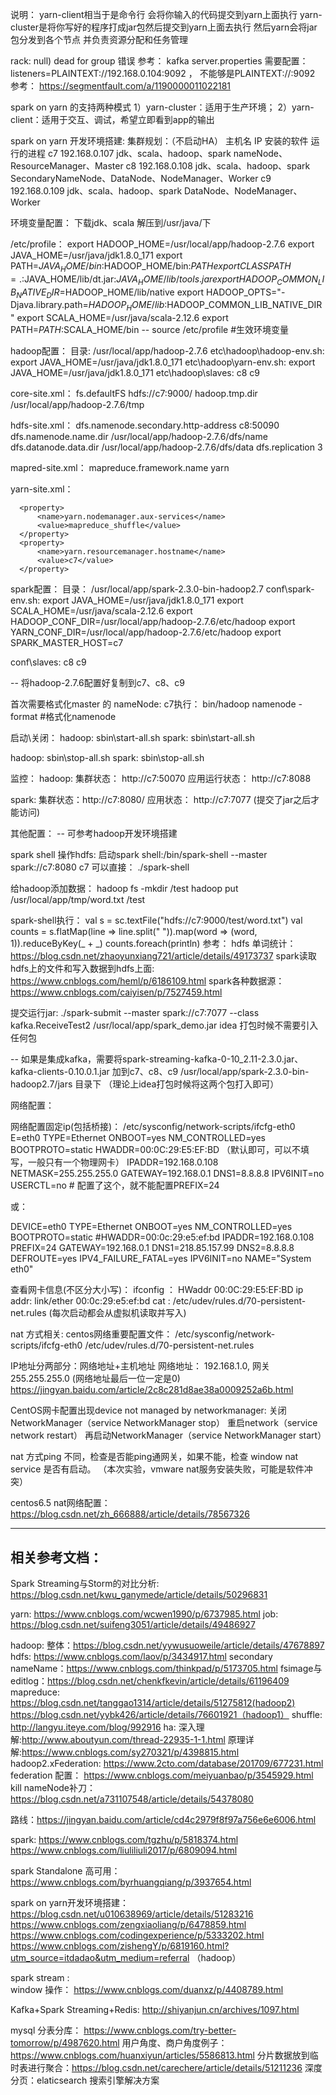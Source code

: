 说明：
yarn-client相当于是命令行 会将你输入的代码提交到yarn上面执行 yarn-cluster是将你写好的程序打成jar包然后提交到yarn上面去执行 然后yarn会将jar包分发到各个节点 并负责资源分配和任务管理

rack: null) dead for group 错误 参考：
kafka server.properties 需要配置： listeners=PLAINTEXT://192.168.0.104:9092 ， 不能够是PLAINTEXT://:9092
参考： https://segmentfault.com/a/1190000011022181

 spark on yarn 的支持两种模式
    1）yarn-cluster：适用于生产环境；
    2）yarn-client：适用于交互、调试，希望立即看到app的输出


spark on yarn 开发环境搭建:
集群规划：（不启动HA）
	主机名		IP		      安装的软件				     运行的进程
	c7             192.168.0.107       jdk、scala、hadoop、spark           nameNode、ResourceManager、Master
	c8             192.168.0.108       jdk、scala、hadoop、spark           SecondaryNameNode、DataNode、NodeManager、Worker
	c9             192.168.0.109       jdk、scala、hadoop、spark           DataNode、NodeManager、Worker



环境变量配置：
下载jdk、scala 解压到/usr/java/下

/etc/profile：
export HADOOP_HOME=/usr/local/app/hadoop-2.7.6
export JAVA_HOME=/usr/java/jdk1.8.0_171
export PATH=$JAVA_HOME/bin:$HADOOP_HOME/bin:$PATH
export CLASSPATH=.:$JAVA_HOME/lib/dt.jar:$JAVA_HOME/lib/tools.jar
export HADOOP_COMMON_LIB_NATIVE_DIR=$HADOOP_HOME/lib/native
export HADOOP_OPTS="-Djava.library.path=$HADOOP_HOME/lib:$HADOOP_COMMON_LIB_NATIVE_DIR"
export SCALA_HOME=/usr/java/scala-2.12.6
export PATH=$PATH:$SCALA_HOME/bin
-- source /etc/profile  #生效环境变量

hadoop配置：
目录: /usr/local/app/hadoop-2.7.6
etc\hadoop\hadoop-env.sh:
export JAVA_HOME=/usr/java/jdk1.8.0_171
etc\hadoop\yarn-env.sh:
export JAVA_HOME=/usr/java/jdk1.8.0_171
etc\hadoop\slaves:
c8
c9

core-site.xml：
<configuration>
    <property>
        <name>fs.defaultFS</name>
        <value>hdfs://c7:9000/</value>
    </property>
    <property>
        <name>hadoop.tmp.dir</name>
        <value>/usr/local/app/hadoop-2.7.6/tmp</value>
    </property>
</configuration>

hdfs-site.xml：
<configuration>
    <property>
        <name>dfs.namenode.secondary.http-address</name>
        <value>c8:50090</value>
    </property>
    <property>
        <name>dfs.namenode.name.dir</name>
        <value>/usr/local/app/hadoop-2.7.6/dfs/name</value>
    </property>
    <property>
        <name>dfs.datanode.data.dir</name>
        <value>/usr/local/app/hadoop-2.7.6/dfs/data</value>
    </property>
    <property>
        <name>dfs.replication</name>
        <value>3</value>
    </property>
</configuration>

mapred-site.xml：
<configuration>
    <property>
        <name>mapreduce.framework.name</name>
        <value>yarn</value>
    </property>
</configuration>

yarn-site.xml：
<configuration>
<!-- Site specific YARN configuration properties -->
      <property>
          <name>yarn.nodemanager.aux-services</name>
          <value>mapreduce_shuffle</value>
      </property>
      <property>
          <name>yarn.resourcemanager.hostname</name>
          <value>c7</value>
      </property>
</configuration>

spark配置：
目录： /usr/local/app/spark-2.3.0-bin-hadoop2.7
conf\spark-env.sh:
export JAVA_HOME=/usr/java/jdk1.8.0_171
export SCALA_HOME=/usr/java/scala-2.12.6
export HADOOP_CONF_DIR=/usr/local/app/hadoop-2.7.6/etc/hadoop
export YARN_CONF_DIR=/usr/local/app/hadoop-2.7.6/etc/hadoop
export SPARK_MASTER_HOST=c7

conf\slaves:
c8
c9

-- 将hadoop-2.7.6配置好复制到c7、c8、c9

首次需要格式化master 的 nameNode:
c7执行： bin/hadoop namenode -format    #格式化namenode

启动\关闭：
hadoop: sbin\start-all.sh
spark: sbin\start-all.sh

hadoop: sbin\stop-all.sh
spark: sbin\stop-all.sh

监控：
hadoop:
  集群状态：  http://c7:50070
  应用运行状态： http://c7:8088

spark:
 集群状态：http://c7:8080/
 应用状态： http://c7:7077  (提交了jar之后才能访问)


其他配置：
-- 可参考hadoop开发环境搭建


spark shell 操作hdfs:
启动spark shell:/bin/spark-shell --master spark://c7:8080
c7 可以直接： ./spark-shell

给hadoop添加数据：
hadoop fs -mkdir  /test
hadoop put /usr/local/app/tmp/word.txt /test

spark-shell执行：
val s = sc.textFile("hdfs://c7:9000/test/word.txt")
val counts =  s.flatMap(line => line.split(" ")).map(word => (word, 1)).reduceByKey(_ + _)
counts.foreach(println)
参考： 
hdfs 单词统计：https://blog.csdn.net/zhaoyunxiang721/article/details/49173737
spark读取hdfs上的文件和写入数据到hdfs上面: https://www.cnblogs.com/heml/p/6186109.html
spark各种数据源： https://www.cnblogs.com/caiyisen/p/7527459.html


提交运行jar:
./spark-submit --master spark://c7:7077 --class kafka.ReceiveTest2 /usr/local/app/spark_demo.jar
idea 打包时候不需要引入任何包

-- 如果是集成kafka，需要将spark-streaming-kafka-0-10_2.11-2.3.0.jar、kafka-clients-0.10.0.1.jar 
加到c7、c8、c9  /usr/local/app/spark-2.3.0-bin-hadoop2.7/jars 目录下  （理论上idea打包时候将这两个包打入即可）

网络配置：

网络配置固定ip(包括桥接)：
/etc/sysconfig/network-scripts/ifcfg-eth0
E=eth0
TYPE=Ethernet
ONBOOT=yes
NM_CONTROLLED=yes
BOOTPROTO=static
HWADDR=00:0C:29:E5:EF:BD （默认即可，可以不填写，一般只有一个物理网卡）
IPADDR=192.168.0.108
NETMASK=255.255.255.0
GATEWAY=192.168.0.1
DNS1=8.8.8.8
IPV6INIT=no
USERCTL=no  # 配置了这个，就不能配置PREFIX=24

或：

DEVICE=eth0
TYPE=Ethernet
ONBOOT=yes
NM_CONTROLLED=yes
BOOTPROTO=static
#HWADDR=00:0c:29:e5:ef:bd
IPADDR=192.168.0.108
PREFIX=24
GATEWAY=192.168.0.1
DNS1=218.85.157.99
DNS2=8.8.8.8
DEFROUTE=yes
IPV4_FAILURE_FATAL=yes
IPV6INIT=no
NAME="System eth0"


查看网卡信息(不区分大小写)：
ifconfig ：  HWaddr 00:0C:29:E5:EF:BD
ip addr:  link/ether 00:0c:29:e5:ef:bd
cat : /etc/udev/rules.d/70-persistent-net.rules  (每次启动都会从虚拟机读取并写入)

nat 方式相关:
centos网络重要配置文件：
/etc/sysconfig/network-scripts/ifcfg-eth0
/etc/udev/rules.d/70-persistent-net.rules

IP地址分两部分：网络地址+主机地址
网络地址： 192.168.1.0, 网关255.255.255.0  (网络地址最后一位一定是0)
https://jingyan.baidu.com/article/2c8c281d8ae38a0009252a6b.html

CentOS网卡配置出现device not managed by networkmanager:
关闭NetworkManager（service NetworkManager stop）
重启network（service network restart）
再启动NetworkManager（service NetworkManager start）

nat 方式ping 不同，检查是否能ping通网关，如果不能，检查 window nat service 是否有启动。
（本次实验，vmware nat服务安装失败，可能是软件冲突）

centos6.5 nat网络配置： https://blog.csdn.net/zh_666888/article/details/78567326


---------------------------------------------------------------------------------------------------------------
相关参考文档：
---------------------------------------------------------------------------------------------------------------


Spark Streaming与Storm的对比分析:
https://blog.csdn.net/kwu_ganymede/article/details/50296831


yarn:
 https://www.cnblogs.com/wcwen1990/p/6737985.html
 job: https://blog.csdn.net/suifeng3051/article/details/49486927

hadoop:
整体：https://blog.csdn.net/yywusuoweile/article/details/47678897
hdfs: https://www.cnblogs.com/laov/p/3434917.html
secondary nameName：https://www.cnblogs.com/thinkpad/p/5173705.html
fsimage与editlog：https://blog.csdn.net/chenkfkevin/article/details/61196409
mapreduce: https://blog.csdn.net/tanggao1314/article/details/51275812(hadoop2)
                    https://blog.csdn.net/yybk426/article/details/76601921（hadoop1）
shuffle: http://langyu.iteye.com/blog/992916
ha:
     深入理解:http://www.aboutyun.com/thread-22935-1-1.html
     原理详解:https://www.cnblogs.com/sy270321/p/4398815.html
     hadoop2.xFederation:  https://www.2cto.com/database/201709/677231.html
                      federation 配置： https://www.cnblogs.com/meiyuanbao/p/3545929.html
     kill nameNode补刀： https://blog.csdn.net/a731107548/article/details/54378080

路线：https://jingyan.baidu.com/article/cd4c2979f8f97a756e6e6006.html

spark: https://www.cnblogs.com/tgzhu/p/5818374.html
       https://www.cnblogs.com/liuliliuli2017/p/6809094.html   
 
spark Standalone 高可用：
https://www.cnblogs.com/byrhuangqiang/p/3937654.html

spark on yarn开发环境搭建：
  https://blog.csdn.net/u010638969/article/details/51283216
  https://www.cnblogs.com/zengxiaoliang/p/6478859.html
  https://www.cnblogs.com/codingexperience/p/5333202.html
  https://www.cnblogs.com/zishengY/p/6819160.html?utm_source=itdadao&utm_medium=referral （hadoop）

spark stream :  
  window 操作： https://www.cnblogs.com/duanxz/p/4408789.html
 
Kafka+Spark Streaming+Redis:
  http://shiyanjun.cn/archives/1097.html

mysql 分表分库：
https://www.cnblogs.com/try-better-tomorrow/p/4987620.html
用户角度、商户角度例子：https://www.cnblogs.com/huanxiyun/articles/5586813.html
分片数据放到临时表进行聚合：https://blog.csdn.net/carechere/article/details/51211236
深度分页：elaticsearch 搜索引擎解决方案


